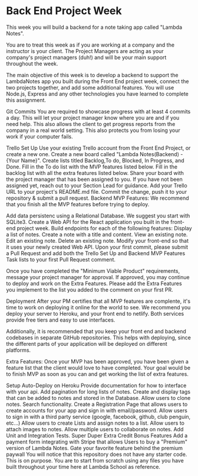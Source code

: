 # Back End Project Week
This week you will build a backend for a note taking app called "Lambda Notes".

You are to treat this week as if you are working at a company and the instructor is your client. The Project Managers are acting as your company's project managers (duh!) and will be your main support throughout the week.

The main objective of this week is to develop a backend to support the LambdaNotes app you built during the Front End project week, connect the two projects together, and add some additional features. You will use Node.js, Express and any other technologies you have learned to complete this assignment.

Git Commits
You are required to showcase progress with at least 4 commits a day. This will let your project manager know where you are and if you need help. This also allows the client to get progress reports from the company in a real world setting. This also protects you from losing your work if your computer fails.

Trello Set Up
Use your existing Trello account from the Front End Project, or create a new one.
Create a new board called "Lambda Notes(Backend) - {Your Name}".
Create lists titled Backlog,To do, Blocked, In Progress, and Done.
Fill in the To do list with the MVP features listed below.
Fill in the backlog list with all the extra features listed below.
Share your board with the project manager that has been assigned to you. If you have not been assigned yet, reach out to your Section Lead for guidance.
Add your Trello URL to your project's README.md file. Commit the change, push it to your repository & submit a pull request.
Backend MVP Features:
We recommend that you finish all the MVP features before trying to deploy.

Add data persistenc using a Relational Database. We suggest you start with SQLite3.
Create a Web API for the React application you built in the front-end project week.
Build endpoints for each of the following features:
Display a list of notes.
Create a note with a title and content.
View an existing note.
Edit an existing note.
Delete an existing note.
Modify your front-end so that it uses your newly created Web API.
Upon your first commit, please submit a Pull Request and add both the Trello Set Up and Backend MVP Features Task lists to your first Pull Request comment.

Once you have completed the "Minimum Viable Product" requirements, message your project manager for approval. If approved, you may continue to deploy and work on the Extra Features. Please add the Extra Features you implement to the list you added to the comment on your first PR.

Deployment
After your PM certifies that all MVP features are complente, it's time to work on deploying it online for the world to see. We recommend you deploy your server to Heroku, and your front end to netlify. Both services provide free tiers and easy to use interfaces.

Additionally, it is recommended that you keep your front end and backend codebases in separate GitHub repositories. This helps with deploying, since the different parts of your application will be deployed on different platforms.

Extra Features:
Once your MVP has been approved, you have been given a feature list that the client would love to have completed. Your goal would be to finish MVP as soon as you can and get working the list of extra features.

Setup Auto-Deploy on Heroku
Provide documentation for how to interface with your api.
Add pagination for long lists of notes.
Create and display tags that can be added to notes and stored in the Database.
Allow users to clone notes.
Search functionality.
Create a Registration Page that allows users to create accounts for your app and sign in with email/password.
Allow users to sign in with a third party service (google, facebook, github, club penguin, etc...)
Allow users to create Lists and assign notes to a list.
Allow users to attach images to notes.
Allow multiple users to collaborate on notes.
Add Unit and Integration Tests.
Super Duper Extra Credit Bonus Features
Add a payment form integrating with Stripe that allows Users to buy a "Premium" version of Lambda Notes.
Gate your favorite feature behind the premium paywall
You will notice that this repository does not have any starter code. This is on purpose. You are to start from scratch using any files you have built throughout your time here at Lambda School as reference.
